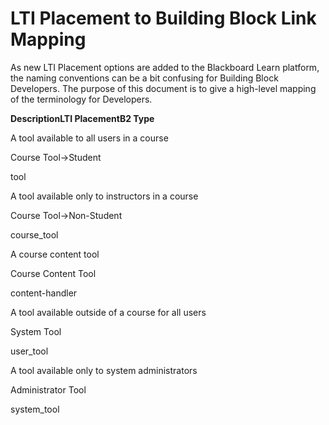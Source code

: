 # LTI Placement to Building Block Link Mapping
As new LTI Placement options are added to the Blackboard Learn platform, the
naming conventions can be a bit confusing for Building Block Developers. The
purpose of this document is to give a high-level mapping of the terminology
for Developers.

**Description****LTI Placement****B2 Type**

A tool available to all users in a course

Course Tool->Student

tool

A tool available only to instructors in a course

Course Tool->Non-Student

course_tool

A course content tool

Course Content Tool

content-handler

A tool available outside of a course for all users

System Tool

user_tool

A tool available only to system administrators

Administrator Tool

system_tool

